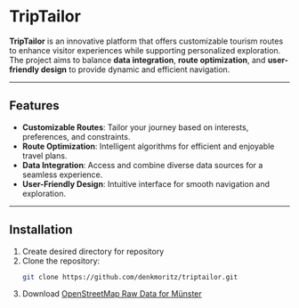 # TripTailor

**TripTailor** is an innovative platform that offers customizable tourism routes to enhance visitor experiences while supporting personalized exploration. The project aims to balance **data integration**, **route optimization**, and **user-friendly design** to provide dynamic and efficient navigation.

---

## Features

- **Customizable Routes**: Tailor your journey based on interests, preferences, and constraints.
- **Route Optimization**: Intelligent algorithms for efficient and enjoyable travel plans.
- **Data Integration**: Access and combine diverse data sources for a seamless experience.
- **User-Friendly Design**: Intuitive interface for smooth navigation and exploration.

---

## Installation

1. Create desired directory for repository
2. Clone the repository:
   ```bash
   git clone https://github.com/denkmoritz/triptailor.git
3. Download [OpenStreetMap Raw Data for Münster](https://opendata.stadt-muenster.de/dataset/openstreetmaps-rohdaten-f%C3%BCr-m%C3%BCnster)